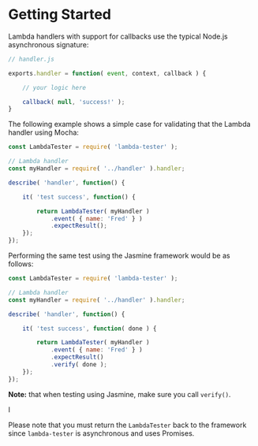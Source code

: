 # Getting Started

Lambda handlers with support for callbacks use the typical Node.js asynchronous signature:

```js
// handler.js

exports.handler = function( event, context, callback ) {

    // your logic here

    callback( null, 'success!' );
}
```

The following example shows a simple case for validating that the Lambda handler using Mocha:

```js
const LambdaTester = require( 'lambda-tester' );

// Lambda handler
const myHandler = require( '../handler' ).handler;

describe( 'handler', function() {

	it( 'test success', function() {

		return LambdaTester( myHandler )
			.event( { name: 'Fred' } )
			.expectResult();
	});
});
```

Performing the same test using the Jasmine framework would be as follows:

```js
const LambdaTester = require( 'lambda-tester' );

// Lambda handler
const myHandler = require( '../handler' ).handler;

describe( 'handler', function() {

	it( 'test success', function( done ) {

		return LambdaTester( myHandler )
			.event( { name: 'Fred' } )
			.expectResult()
            .verify( done );
	});
});
```

**Note:** that when testing using Jasmine, make sure you call `verify()`.

I

Please note that you must return the `LambdaTester` back to the framework since `lambda-tester` is asynchronous and uses Promises.

